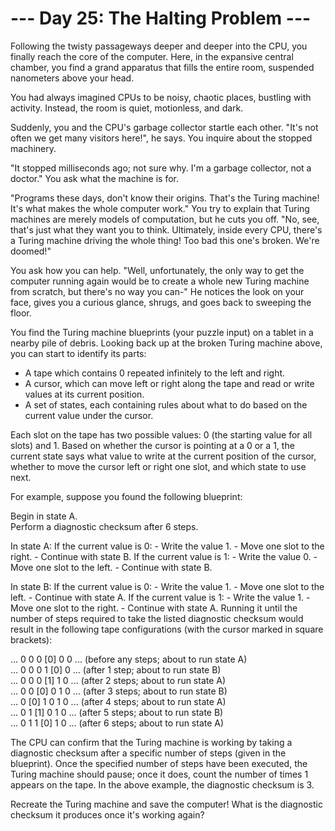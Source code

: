 # --- Day 25: The Halting Problem ---
Following the twisty passageways deeper and deeper into the CPU, you finally reach the core of the computer. Here, in the expansive central chamber, you find a grand apparatus that fills the entire room, suspended nanometers above your head.  

You had always imagined CPUs to be noisy, chaotic places, bustling with activity. Instead, the room is quiet, motionless, and dark.  

Suddenly, you and the CPU's garbage collector startle each other. "It's not often we get many visitors here!", he says. You inquire about the stopped machinery.  

"It stopped milliseconds ago; not sure why. I'm a garbage collector, not a doctor." You ask what the machine is for.  

"Programs these days, don't know their origins. That's the Turing machine! It's what makes the whole computer work." You try to explain that Turing machines are merely models of computation, but he cuts you off. "No, see, that's just what they want you to think. Ultimately, inside every CPU, there's a Turing machine driving the whole thing! Too bad this one's broken. We're doomed!"  

You ask how you can help. "Well, unfortunately, the only way to get the computer running again would be to create a whole new Turing machine from scratch, but there's no way you can-" He notices the look on your face, gives you a curious glance, shrugs, and goes back to sweeping the floor.  

You find the Turing machine blueprints (your puzzle input) on a tablet in a nearby pile of debris. Looking back up at the broken Turing machine above, you can start to identify its parts:  

- A tape which contains 0 repeated infinitely to the left and right.
- A cursor, which can move left or right along the tape and read or write values at its current position.
- A set of states, each containing rules about what to do based on the current value under the cursor.  

Each slot on the tape has two possible values: 0 (the starting value for all slots) and 1. Based on whether the cursor is pointing at a 0 or a 1, the current state says what value to write at the current position of the cursor, whether to move the cursor left or right one slot, and which state to use next.

For example, suppose you found the following blueprint:  

Begin in state A.  
Perform a diagnostic checksum after 6 steps.  

In state A:
  If the current value is 0:
    - Write the value 1.
    - Move one slot to the right.
    - Continue with state B.
  If the current value is 1:
    - Write the value 0.
    - Move one slot to the left.
    - Continue with state B.

In state B:
  If the current value is 0:
    - Write the value 1.
    - Move one slot to the left.
    - Continue with state A.
  If the current value is 1:
    - Write the value 1.
    - Move one slot to the right.
    - Continue with state A.
Running it until the number of steps required to take the listed diagnostic checksum would result in the following tape configurations (with the cursor marked in square brackets):

... 0  0  0 [0] 0  0 ... (before any steps; about to run state A)  
... 0  0  0  1 [0] 0 ... (after 1 step;     about to run state B)  
... 0  0  0 [1] 1  0 ... (after 2 steps;    about to run state A)  
... 0  0 [0] 0  1  0 ... (after 3 steps;    about to run state B)  
... 0 [0] 1  0  1  0 ... (after 4 steps;    about to run state A)  
... 0  1 [1] 0  1  0 ... (after 5 steps;    about to run state B)  
... 0  1  1 [0] 1  0 ... (after 6 steps;    about to run state A)  

The CPU can confirm that the Turing machine is working by taking a diagnostic checksum after a specific number of steps (given in the blueprint). Once the specified number of steps have been executed, the Turing machine should pause; once it does, count the number of times 1 appears on the tape. In the above example, the diagnostic checksum is 3.  

Recreate the Turing machine and save the computer! What is the diagnostic checksum it produces once it's working again?




